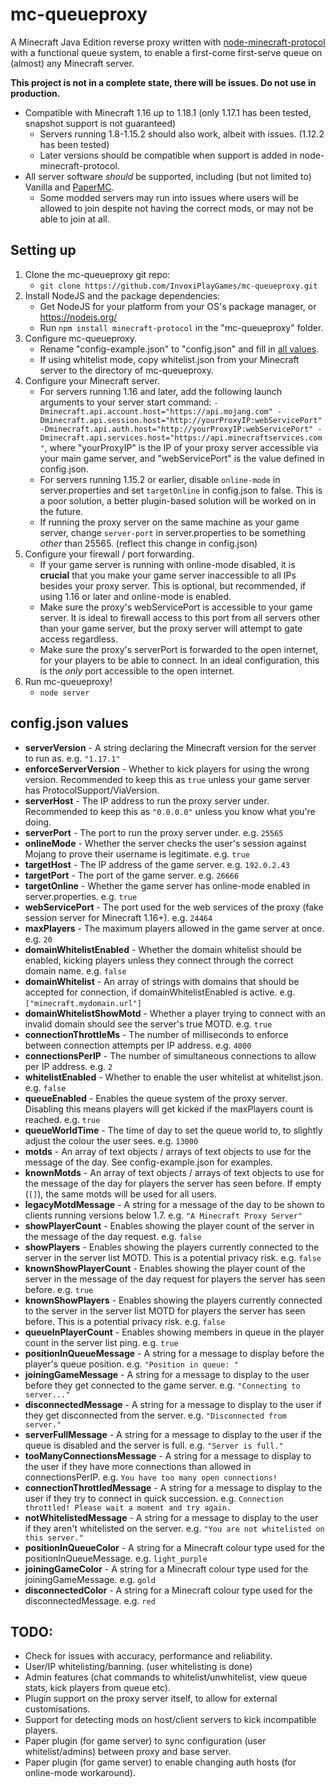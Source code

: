 # mc-queueproxy

A Minecraft Java Edition reverse proxy written with [node-minecraft-protocol](https://github.com/PrismarineJS/node-minecraft-protocol) with a functional queue system, to enable a first-come first-serve queue on (almost) any Minecraft server.

**This project is not in a complete state, there will be issues. Do not use in production.**

- Compatible with Minecraft 1.16 up to 1.18.1 (only 1.17.1 has been tested, snapshot support is not guaranteed)
	- Servers running 1.8-1.15.2 should also work, albeit with issues. (1.12.2 has been tested)
	- Later versions should be compatible when support is added in node-minecraft-protocol.
- All server software *should* be supported, including (but not limited to) Vanilla and [PaperMC](https://papermc.io/).
    - Some modded servers may run into issues where users will be allowed to join despite not having the correct mods, or may not be able to join at all.

## Setting up

1. Clone the mc-queueproxy git repo:
    - `git clone https://github.com/InvoxiPlayGames/mc-queueproxy.git`
2. Install NodeJS and the package dependencies:
    - Get NodeJS for your platform from your OS's package manager, or https://nodejs.org/
	- Run `npm install minecraft-protocol` in the "mc-queueproxy" folder.
3. Configure mc-queueproxy.
    - Rename "config-example.json" to "config.json" and fill in [all values](#config-json-values).
    - If using whitelist mode, copy whitelist.json from your Minecraft server to the directory of mc-queueproxy.
4. Configure your Minecraft server.
    - For servers running 1.16 and later, add the following launch arguments to your server start command: `-Dminecraft.api.account.host="https://api.mojang.com" -Dminecraft.api.session.host="http://yourProxyIP:webServicePort" -Dminecraft.api.auth.host="http://yourProxyIP:webServicePort" -Dminecraft.api.services.host="https://api.minecraftservices.com"`, where "yourProxyIP" is the IP of your proxy server accessible via your main game server, and "webServicePort" is the value defined in config.json.
	- For servers running 1.15.2 or earlier, disable `online-mode` in server.properties and set `targetOnline` in config.json to false. This is a poor solution, a better plugin-based solution will be worked on in the future.
	- If running the proxy server on the same machine as your game server, change `server-port` in server.properties to be something *other* than 25565. (reflect this change in config.json)
5. Configure your firewall / port forwarding.
    - If your game server is running with online-mode disabled, it is **crucial** that you make your game server inaccessible to all IPs besides your proxy server. This is optional, but recommended, if using 1.16 or later and online-mode is enabled.
	- Make sure the proxy's webServicePort is accessible to your game server. It is ideal to firewall access to this port from all servers other than your game server, but the proxy server will attempt to gate access regardless.
	- Make sure the proxy's serverPort is forwarded to the open internet, for your players to be able to connect. In an ideal configuration, this is the *only* port accessible to the open internet.
6. Run mc-queueproxy!
    - `node server`

## config.json values

- **serverVersion** - A string declaring the Minecraft version for the server to run as. e.g. `"1.17.1"`
- **enforceServerVersion** - Whether to kick players for using the wrong version. Recommended to keep this as `true` unless your game server has ProtocolSupport/ViaVersion.
- **serverHost** - The IP address to run the proxy server under. Recommended to keep this as `"0.0.0.0"` unless you know what you're doing.
- **serverPort** - The port to run the proxy server under. e.g. `25565`
- **onlineMode** - Whether the server checks the user's session against Mojang to prove their username is legitimate. e.g. `true`
- **targetHost** - The IP address of the game server. e.g. `192.0.2.43`
- **targetPort** - The port of the game server. e.g. `26666`
- **targetOnline** - Whether the game server has online-mode enabled in server.properties. e.g. `true`
- **webServicePort** - The port used for the web services of the proxy (fake session server for Minecraft 1.16+). e.g. `24464`
- **maxPlayers** - The maximum players allowed in the game server at once. e.g. `20`
- **domainWhitelistEnabled** - Whether the domain whitelist should be enabled, kicking players unless they connect through the correct domain name. e.g. `false`
- **domainWhitelist** - An array of strings with domains that should be accepted for connection, if domainWhitelistEnabled is active. e.g. `["minecraft.mydomain.url"]`
- **domainWhitelistShowMotd** - Whether a player trying to connect with an invalid domain should see the server's true MOTD. e.g. `true`
- **connectionThrottleMs** - The number of milliseconds to enforce between connection attempts per IP address. e.g. `4000`
- **connectionsPerIP** - The number of simultaneous connections to allow per IP address. e.g. `2`
- **whitelistEnabled** - Whether to enable the user whitelist at whitelist.json. e.g. `false`
- **queueEnabled** - Enables the queue system of the proxy server. Disabling this means players will get kicked if the maxPlayers count is reached. e.g. `true`
- **queueWorldTime** - The time of day to set the queue world to, to slightly adjust the colour the user sees. e.g. `13000`
- **motds** - An array of text objects / arrays of text objects to use for the message of the day. See config-example.json for examples.
- **knownMotds** - An array of text objects / arrays of text objects to use for the message of the day for players the server has seen before. If empty (`[]`), the same motds will be used for all users.
- **legacyMotdMessage** - A string for a message of the day to be shown to clients running versions below 1.7. e.g. `"A Minecraft Proxy Server"`
- **showPlayerCount** - Enables showing the player count of the server in the message of the day request. e.g. `false`
- **showPlayers** - Enables showing the players currently connected to the server in the server list MOTD. This is a potential privacy risk. e.g. `false`
- **knownShowPlayerCount** - Enables showing the player count of the server in the message of the day request for players the server has seen before. e.g. `true`
- **knownShowPlayers** - Enables showing the players currently connected to the server in the server list MOTD for players the server has seen before. This is a potential privacy risk. e.g. `false`
- **queueInPlayerCount** - Enables showing members in queue in the player count in the server list ping. e.g. `true`
- **positionInQueueMessage** - A string for a message to display before the player's queue position. e.g. `"Position in queue: "`
- **joiningGameMessage** - A string for a message to display to the user before they get connected to the game server. e.g. `"Connecting to server..."`
- **disconnectedMessage** - A string for a message to display to the user if they get disconnected from the server. e.g. `"Disconnected from server."`
- **serverFullMessage** - A string for a message to display to the user if the queue is disabled and the server is full. e.g. `"Server is full."`
- **tooManyConnectionsMessage** - A string for a message to display to the user if they have more connections than allowed in connectionsPerIP. e.g. `You have too many open connections!`
- **connectionThrottledMessage** - A string for a message to display to the user if they try to connect in quick succession. e.g. `Connection throttled! Please wait a moment and try again.` 
- **notWhitelistedMessage** - A string for a message to display to the user if they aren't whitelisted on the server. e.g. `"You are not whitelisted on this server."`
- **positionInQueueColor** - A string for a Minecraft colour type used for the positionInQueueMessage. e.g. `light_purple`
- **joiningGameColor** - A string for a Minecraft colour type used for the joiningGameMessage. e.g. `gold`
- **disconnectedColor** - A string for a Minecraft colour type used for the disconnectedMessage. e.g. `red` 

## TODO:

- Check for issues with accuracy, performance and reliability.
- User/IP whitelisting/banning. (user whitelisting is done)
- Admin features (chat commands to whitelist/unwhitelist, view queue stats, kick players from queue etc).
- Plugin support on the proxy server itself, to allow for external customisations.
- Support for detecting mods on host/client servers to kick incompatible players.
- Paper plugin (for game server) to sync configuration (user whitelist/admins) between proxy and base server.
- Paper plugin (for game server) to enable changing auth hosts (for online-mode workaround).
